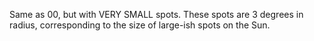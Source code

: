 Same as 00, but with VERY SMALL spots. These spots
are 3 degrees in radius, corresponding to the size
of large-ish spots on the Sun.